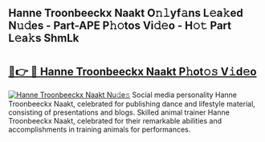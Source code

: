 ## Hanne Troonbeeckx Naakt O𝚗𝚕yf𝚊ns L𝚎a𝚔ed N𝚞𝚍es - Part-APE P𝚑𝚘tos Vi𝚍𝚎o - H𝚘𝚝 Part L𝚎a𝚔s ShmLk

# <h2><a href="http://kfdi2d7.oniu.top/?m=Hanne+Troonbeeckx+Naakt">🔗👉 🔴 Hanne Troonbeeckx Naakt P𝚑ot𝚘𝚜 V𝚒d𝚎o</a></h2>

[![Hanne Troonbeeckx Naakt Nu𝚍e𝚜](https://i.imgur.com/0qMVB7G.gif)](http://kfdi2d7.oniu.top/?m=Hanne+Troonbeeckx+Naakt)
Social media personality Hanne Troonbeeckx Naakt, celebrated for publishing dance and lifestyle material, consisting of presentations and blogs. Skilled animal trainer Hanne Troonbeeckx Naakt, celebrated for their remarkable abilities and accomplishments in training animals for performances.  
